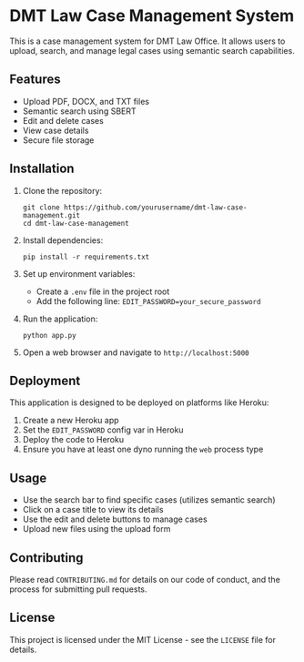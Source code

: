 # DMT Law Case Management System

This is a case management system for DMT Law Office. It allows users to upload, search, and manage legal cases using semantic search capabilities.

## Features

- Upload PDF, DOCX, and TXT files
- Semantic search using SBERT
- Edit and delete cases
- View case details
- Secure file storage

## Installation

1. Clone the repository:
   ```
   git clone https://github.com/yourusername/dmt-law-case-management.git
   cd dmt-law-case-management
   ```

2. Install dependencies:
   ```
   pip install -r requirements.txt
   ```

3. Set up environment variables:
   - Create a `.env` file in the project root
   - Add the following line: `EDIT_PASSWORD=your_secure_password`

4. Run the application:
   ```
   python app.py
   ```

5. Open a web browser and navigate to `http://localhost:5000`

## Deployment

This application is designed to be deployed on platforms like Heroku:

1. Create a new Heroku app
2. Set the `EDIT_PASSWORD` config var in Heroku
3. Deploy the code to Heroku
4. Ensure you have at least one dyno running the `web` process type

## Usage

- Use the search bar to find specific cases (utilizes semantic search)
- Click on a case title to view its details
- Use the edit and delete buttons to manage cases
- Upload new files using the upload form

## Contributing

Please read `CONTRIBUTING.md` for details on our code of conduct, and the process for submitting pull requests.

## License

This project is licensed under the MIT License - see the `LICENSE` file for details.